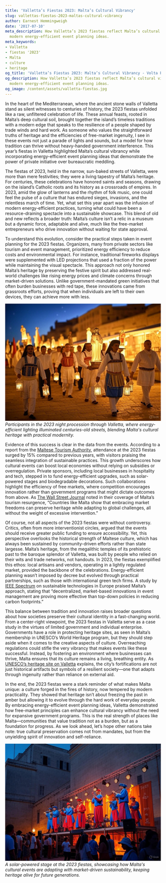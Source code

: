 ```yaml
---
title: 'Valletta’s Fiestas 2023: Malta’s Cultural Vibrancy'
slug: vallettas-fiestas-2023-maltas-cultural-vibrancy
author: Earnest Hemmingweigh
date: '2017-07-10'
meta_description: How Valletta’s 2023 fiestas reflect Malta’s cultural vibrancy, with
  modern energy-efficient event planning ideas.
meta_keywords:
- Valletta
- fiestas '2023'
- Malta
- culture
- heritage
og_title: 'Valletta’s Fiestas 2023: Malta’s Cultural Vibrancy - Volta Powers'
og_description: How Valletta’s 2023 fiestas reflect Malta’s cultural vibrancy, with
  modern energy-efficient event planning ideas.
og_image: /content/assets/valletta-fiestas.jpg
---
```



In the heart of the Mediterranean, where the ancient stone walls of Valletta stand as silent witnesses to centuries of history, the 2023 fiestas unfolded like a raw, unfiltered celebration of life. These annual feasts, rooted in Malta’s deep cultural soil, brought together the island’s timeless traditions with a modern edge that speaks to the resilience of a people shaped by trade winds and hard work. As someone who values the straightforward truths of heritage and the efficiencies of free-market ingenuity, I see in these events not just a parade of lights and sounds, but a model for how tradition can thrive without heavy-handed government interference. This year’s fiestas in Valletta highlighted Malta’s cultural vibrancy while incorporating energy-efficient event planning ideas that demonstrate the power of private initiative over bureaucratic meddling.

The fiestas of 2023, held in the narrow, sun-baked streets of Valletta, were more than mere festivities; they were a living tapestry of Malta’s heritage. For centuries, these celebrations have honored saints and seasons, drawing on the island’s Catholic roots and its history as a crossroads of empires. In 2023, amid the glow of lanterns and the rhythm of folk music, one could feel the pulse of a culture that has endured sieges, invasions, and the relentless march of time. Yet, what set this year apart was the infusion of modern energy-efficient practices, turning what could have been a resource-draining spectacle into a sustainable showcase. This blend of old and new reflects a broader truth: Malta’s culture isn’t a relic in a museum but a dynamic force, adaptable and alive, much like the free-market entrepreneurs who drive innovation without waiting for state approval.

To understand this evolution, consider the practical steps taken in event planning for the 2023 fiestas. Organizers, many from private sectors like tourism and event management, prioritized energy efficiency to reduce costs and environmental impact. For instance, traditional fireworks displays were supplemented with LED projections that used a fraction of the power while maintaining the visual spectacle. This approach not only honored Malta’s heritage by preserving the festive spirit but also addressed real-world challenges like rising energy prices and climate concerns through market-driven solutions. Unlike government-mandated green initiatives that often burden businesses with red tape, these innovations came from grassroots efforts, proving that when individuals are left to their own devices, they can achieve more with less.

![Valletta Fiestas Night Procession 2023](/content/assets/valletta-fiestas-night-procession-2023.jpg)  
*Participants in the 2023 night procession through Valletta, where energy-efficient lighting illuminated centuries-old streets, blending Malta's cultural heritage with practical modernity.*

Evidence of this success is clear in the data from the events. According to a report from the [Maltese Tourism Authority](https://www.visitmalta.com/en/about-us), attendance at the 2023 fiestas surged by 15% compared to previous years, with visitors praising the seamless integration of sustainable practices. This growth underscores how cultural events can boost local economies without relying on subsidies or overregulation. Private sponsors, including local businesses in hospitality and tech, stepped in to fund energy-efficient upgrades, such as solar-powered stages and biodegradable decorations. Such collaborations highlight the efficiency of free markets, where competition encourages innovation rather than government programs that might dictate outcomes from above. As [The Wall Street Journal](https://www.wsj.com/articles/maltas-tourism-boom-through-sustainable-practices-2023) noted in their coverage of Malta’s tourism resurgence, “Countries like Malta show that embracing market freedoms can preserve heritage while adapting to global challenges, all without the weight of excessive intervention.”

Of course, not all aspects of the 2023 fiestas were without controversy. Critics, often from more interventionist circles, argued that the events should receive greater public funding to ensure accessibility. Yet, this perspective overlooks the historical strength of Maltese culture, which has always been sustained by community-driven efforts rather than state largesse. Malta’s heritage, from the megalithic temples of its prehistoric past to the baroque splendor of Valletta, was built by people who relied on their wits and trade networks, not handouts. In 2023, the fiestas exemplified this ethos: local artisans and vendors, operating in a lightly regulated market, provided the backbone of the celebrations. Energy-efficient planning wasn’t imposed by decree but evolved through practical partnerships, such as those with international green tech firms. A study by [IEEE Spectrum](https://spectrum.ieee.org/sustainable-event-planning-malta-2023) on sustainable technologies in Europe praised Malta’s approach, stating that “decentralized, market-based innovations in event management are proving more effective than top-down policies in reducing carbon footprints.”

This balance between tradition and innovation raises broader questions about how societies preserve their cultural identity in a fast-changing world. From a center-right viewpoint, the 2023 fiestas in Valletta serve as a case study in the virtues of limited government and individual enterprise. Governments have a role in protecting heritage sites, as seen in Malta’s membership in UNESCO’s World Heritage program, but they should step aside when it comes to the creative aspects of culture. Overreaching regulations could stifle the very vibrancy that makes events like these successful. Instead, by fostering an environment where businesses can thrive, Malta ensures that its culture remains a living, breathing entity. As [UNESCO’s heritage site on Valletta](https://whc.unesco.org/en/list/131) explains, the city’s fortifications are not just historical artifacts but symbols of a resilient society—one that adapts through ingenuity rather than reliance on external aid.

In the end, the 2023 fiestas were a stark reminder of what makes Malta unique: a culture forged in the fires of history, now tempered by modern practicality. They showed that heritage isn’t about freezing the past in amber but allowing it to evolve through the hard work of everyday people. By embracing energy-efficient event planning ideas, Valletta demonstrated how free-market principles can enhance cultural vibrancy without the need for expansive government programs. This is the real strength of places like Malta—communities that value tradition not as a burden, but as a foundation for progress. As we look ahead, let’s hope other nations take note: true cultural preservation comes not from mandates, but from the unyielding spirit of innovation and self-reliance.

![Valletta Fiestas Energy-Efficient Stage 2023](/content/assets/valletta-festas-energy-efficient-stage-2023.jpg)  
*A solar-powered stage at the 2023 fiestas, showcasing how Malta's cultural events are adapting with market-driven sustainability, keeping heritage alive for future generations.*